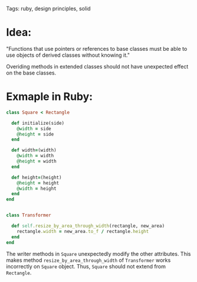 Tags: ruby, design principles, solid

# Idea:

"Functions that use pointers or references to base classes must be able to use objects of derived classes without knowing it."

Overiding methods in extended classes should not have unexpected effect on the base classes.

# Exmaple in Ruby:

```ruby
class Square < Rectangle

  def initialize(side)
    @width = side
    @height = side
  end

  def width=(width)
    @width = width
    @height = width
  end

  def height=(height)
    @height = height
    @width = height
  end
end


class Transformer

  def self.resize_by_area_through_width(rectangle, new_area)
    rectangle.width = new_area.to_f / rectangle.height
  end
end
```

The writer methods in `Square` unexpectedly modify the other attributes. This makes method `resize_by_area_through_width` of `Transformer` works incorrectly on `Square` object. Thus, `Square` should not extend from `Rectangle`.
